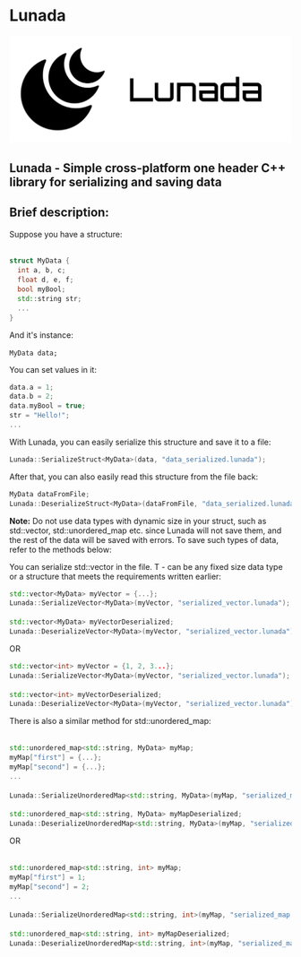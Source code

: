 # Lunada

![Logo](logo.JPG)

## Lunada - Simple cross-platform one header C++ library for serializing and saving data

## Brief description:

Suppose you have a structure:

```cpp

struct MyData {
  int a, b, c;
  float d, e, f;
  bool myBool;
  std::string str;
  ...
}

```

And it's instance:

```MyData data;```

You can set values in it:

```cpp
data.a = 1;
data.b = 2;
data.myBool = true;
str = "Hello!";
...
```

With Lunada, you can easily serialize this structure and save it to a file:

```cpp
Lunada::SerializeStruct<MyData>(data, "data_serialized.lunada");
```

After that, you can also easily read this structure from the file back:

```cpp
MyData dataFromFile;
Lunada::DeserializeStruct<MyData>(dataFromFile, "data_serialized.lunada");
```

**Note:** Do not use data types with dynamic size in your struct, such as std::vector, std::unordered_map etc. since Lunada will not save them, and the rest of the data will be saved with errors. To save such types of data, refer to the methods below:

You can serialize std::vector<T> in the file. T - can be any fixed size data type or a structure that meets the requirements written earlier:

```cpp
std::vector<MyData> myVector = {...};
Lunada::SerializeVector<MyData>(myVector, "serialized_vector.lunada");

std::vector<MyData> myVectorDeserialized;
Lunada::DeserializeVector<MyData>(myVector, "serialized_vector.lunada");

```

OR

```cpp
std::vector<int> myVector = {1, 2, 3...};
Lunada::SerializeVector<MyData>(myVector, "serialized_vector.lunada");

std::vector<int> myVectorDeserialized;
Lunada::DeserializeVector<MyData>(myVector, "serialized_vector.lunada");

```

There is also a similar method for std::unordered_map:

```cpp

std::unordered_map<std::string, MyData> myMap;
myMap["first"] = {...};
myMap["second"] = {...};
...

Lunada::SerializeUnorderedMap<std::string, MyData>(myMap, "serialized_map.lunada");

std::unordered_map<std::string, MyData> myMapDeserialized;
Lunada::DeserializeUnorderedMap<std::string, MyData>(myMap, "serialized_map.lunada");

```

OR


```cpp

std::unordered_map<std::string, int> myMap;
myMap["first"] = 1;
myMap["second"] = 2;
...

Lunada::SerializeUnorderedMap<std::string, int>(myMap, "serialized_map.lunada");

std::unordered_map<std::string, int> myMapDeserialized;
Lunada::DeserializeUnorderedMap<std::string, int>(myMap, "serialized_map.lunada");

```


